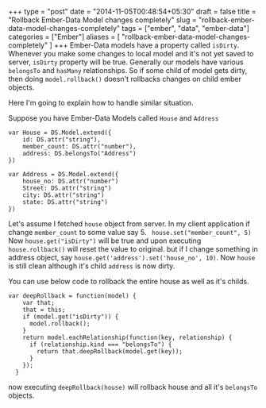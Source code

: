 +++
type = "post"
date = "2014-11-05T00:48:54+05:30"
draft = false
title = "Rollback Ember-Data Model changes completely"
slug = "rollback-ember-data-model-changes-completely"
tags = ["ember", "data", "ember-data"]
categories = ["Ember"]
aliases = [
	"rollback-ember-data-model-changes-completely"
]
+++
Ember-Data models have a property called `isDirty`. Whenever you make some changes to local model and it's not yet saved to server, `isDirty` property will be true.
Generally our models have various `belongsTo` and `hasMany` relationships. So if some child of model gets dirty, then doing `model.rollback()` doesn't rollbacks changes on child ember objects.

Here I'm going to explain how to handle similar situation.

Suppose you have Ember-Data Models called `House` and `Address`

```
var House = DS.Model.extend({
	id: DS.attr("string"),
    member_count: DS.attr("number"),
    address: DS.belongsTo("Address")
})

var Address = DS.Model.extend({
	house_no: DS.attr("number")
    Street: DS.attr("string")
    city: DS.attr("string")
    state: DS.attr("string")
})

```

Let's assume I fetched `house` object from server. In my client application if change `member_count` to some value say 5.
` house.set("member_count", 5)`
Now `house.get("isDirty")` will be true and upon executing `house.rollback()` will reset the value to original. but if I change something in address object, say `house.get('address').set('house_no', 10)`. Now `house` is still clean although it's child `address` is now dirty.

You can use below code to rollback the entire house as well as it's childs.

```
var deepRollback = function(model) {
    var that;
    that = this;
    if (model.get("isDirty")) {
      model.rollback();
    }
    return model.eachRelationship(function(key, relationship) {
      if (relationship.kind === "belongsTo") {
        return that.deepRollback(model.get(key));
      }
    });
  }

````

now executing `deepRollback(house)` will rollback house and all it's `belongsTo` objects.
